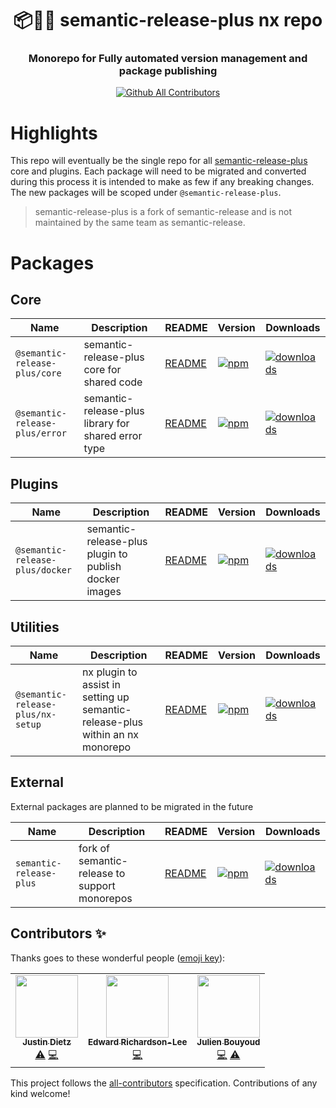 <h1 align="center" style="border-bottom: none;">📦🚀➕ semantic-release-plus nx repo</h1>
<h3 align="center">Monorepo for Fully automated version management and package publishing</h3>

<p align="center">
  <a href="#contributors-">
    <img alt="Github All Contributors" src="https://img.shields.io/github/all-contributors/semantic-release-plus/semantic-release-plus">
  </a>
</p>

# Highlights

This repo will eventually be the single repo for all [semantic-release-plus](https://github.com/semantic-release-plus/semantic-release) core and plugins. Each package will need to be migrated and converted during this process it is intended to make as few if any breaking changes. The new packages will be scoped under `@semantic-release-plus`.

> semantic-release-plus is a fork of semantic-release and is not maintained by the same team as semantic-release.

# Packages

## Core

| Name                           | Description                                         | README                               | Version                                                                                                                             | Downloads                                                                                                                                  |
| ------------------------------ | --------------------------------------------------- | ------------------------------------ | ----------------------------------------------------------------------------------------------------------------------------------- | ------------------------------------------------------------------------------------------------------------------------------------------ |
| `@semantic-release-plus/core`  | semantic-release-plus core for shared code          | [README](./packages/core/README.md)  | [![npm](https://img.shields.io/npm/v/@semantic-release-plus/core.svg)](https://www.npmjs.com/package/@semantic-release-plus/core)   | [![downloads](https://img.shields.io/npm/dt/@semantic-release-plus/core.svg)](https://www.npmjs.com/package/@semantic-release-plus/core)   |
| `@semantic-release-plus/error` | semantic-release-plus library for shared error type | [README](./packages/error/README.md) | [![npm](https://img.shields.io/npm/v/@semantic-release-plus/error.svg)](https://www.npmjs.com/package/@semantic-release-plus/error) | [![downloads](https://img.shields.io/npm/dt/@semantic-release-plus/error.svg)](https://www.npmjs.com/package/@semantic-release-plus/error) |

## Plugins

| Name                            | Description                                           | README                                        | Version                                                                                                                               | Downloads                                                                                                                                    |
| ------------------------------- | ----------------------------------------------------- | --------------------------------------------- | ------------------------------------------------------------------------------------------------------------------------------------- | -------------------------------------------------------------------------------------------------------------------------------------------- |
| `@semantic-release-plus/docker` | semantic-release-plus plugin to publish docker images | [README](./packages/plugins/docker/README.md) | [![npm](https://img.shields.io/npm/v/@semantic-release-plus/docker.svg)](https://www.npmjs.com/package/@semantic-release-plus/docker) | [![downloads](https://img.shields.io/npm/dt/@semantic-release-plus/docker.svg)](https://www.npmjs.com/package/@semantic-release-plus/docker) |

## Utilities

| Name                              | Description                                                                   | README                                          | Version                                                                                                                                   | Downloads                                                                                                                                        |
| --------------------------------- | ----------------------------------------------------------------------------- | ----------------------------------------------- | ----------------------------------------------------------------------------------------------------------------------------------------- | ------------------------------------------------------------------------------------------------------------------------------------------------ |
| `@semantic-release-plus/nx-setup` | nx plugin to assist in setting up semantic-release-plus within an nx monorepo | [README](./packages/plugins/nx-setup/README.md) | [![npm](https://img.shields.io/npm/v/@semantic-release-plus/nx-setup.svg)](https://www.npmjs.com/package/@semantic-release-plus/nx-setup) | [![downloads](https://img.shields.io/npm/dt/@semantic-release-plus/nx-setup.svg)](https://www.npmjs.com/package/@semantic-release-plus/nx-setup) |

## External

External packages are planned to be migrated in the future

| Name                    | Description                                   | README                                                                     | Version                                                                                                               | Downloads                                                                                                                    |
| ----------------------- | --------------------------------------------- | -------------------------------------------------------------------------- | --------------------------------------------------------------------------------------------------------------------- | ---------------------------------------------------------------------------------------------------------------------------- |
| `semantic-release-plus` | fork of semantic-release to support monorepos | [README](https://github.com/semantic-release-plus/semantic-release#readme) | [![npm](https://img.shields.io/npm/v/semantic-release-plus.svg)](https://www.npmjs.com/package/semantic-release-plus) | [![downloads](https://img.shields.io/npm/dt/semantic-release-plus.svg)](https://www.npmjs.com/package/semantic-release-plus) |

## Contributors ✨

Thanks goes to these wonderful people ([emoji key](https://allcontributors.org/docs/en/emoji-key)):

<!-- ALL-CONTRIBUTORS-LIST:START - Do not remove or modify this section -->
<!-- prettier-ignore-start -->
<!-- markdownlint-disable -->
<table>
  <tr>
    <td align="center"><a href="http://justindietz.com"><img src="https://avatars.githubusercontent.com/u/5566979?v=4?s=100" width="100px;" alt=""/><br /><sub><b>Justin Dietz</b></sub></a><br /><a href="https://github.com/semantic-release-plus/semantic-release-plus/commits?author=JoA-MoS" title="Tests">⚠️</a> <a href="https://github.com/semantic-release-plus/semantic-release-plus/commits?author=JoA-MoS" title="Code">💻</a></td>
    <td align="center"><a href="https://github.com/erichardson-lee"><img src="https://avatars.githubusercontent.com/u/77331675?v=4?s=100" width="100px;" alt=""/><br /><sub><b>Edward Richardson-Lee</b></sub></a><br /><a href="https://github.com/semantic-release-plus/semantic-release-plus/commits?author=erichardson-lee" title="Code">💻</a></td>
    <td align="center"><a href="https://github.com/jBouyoud"><img src="https://avatars.githubusercontent.com/u/1336548?v=4?s=100" width="100px;" alt=""/><br /><sub><b>Julien Bouyoud</b></sub></a><br /><a href="https://github.com/semantic-release-plus/semantic-release-plus/commits?author=jBouyoud" title="Code">💻</a> <a href="https://github.com/semantic-release-plus/semantic-release-plus/commits?author=jBouyoud" title="Tests">⚠️</a></td>
  </tr>
</table>

<!-- markdownlint-restore -->
<!-- prettier-ignore-end -->

<!-- ALL-CONTRIBUTORS-LIST:END -->

This project follows the [all-contributors](https://github.com/all-contributors/all-contributors) specification. Contributions of any kind welcome!
